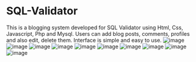 # SQL-Validator
This is a blogging system developed for SQL Validator using Html, Css, Javascript, Php and Mysql. 
Users can add blog posts, comments, profiles and also edit, delete them.
Interface is simple and easy to use.
![image](https://user-images.githubusercontent.com/49433860/153961427-15d0c00e-d674-461b-ab93-e780f11aa7ac.png)
![image](https://user-images.githubusercontent.com/49433860/153961487-c977e335-fa65-4b7b-8603-0dc1328e2571.png)
![image](https://user-images.githubusercontent.com/49433860/153961513-1ac0087c-95c1-4be5-98cf-187865b9a813.png)
![image](https://user-images.githubusercontent.com/49433860/153961548-3370ee52-71ef-4b95-a2b4-6006189a6ee9.png)
![image](https://user-images.githubusercontent.com/49433860/153961690-70ea51b6-d7ac-4a28-a97e-94d445fcc848.png)
![image](https://user-images.githubusercontent.com/49433860/153961758-5f13745b-2496-46c3-905f-cf35057b00ea.png)
![image](https://user-images.githubusercontent.com/49433860/153961838-d027f376-b59f-4498-8f16-bae2e2be748a.png)
![image](https://user-images.githubusercontent.com/49433860/153961886-919daca3-f474-48af-b981-3876d446fa6b.png)
![image](https://user-images.githubusercontent.com/49433860/153961907-09b7d05a-da12-4dd8-895a-017475c20da3.png)
![image](https://user-images.githubusercontent.com/49433860/153961976-d778a287-59b7-472c-80fd-e25514195a35.png)
